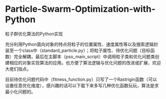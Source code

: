 # Particle-Swarm-Optimization-with-Python
粒子群优化算法的Python实现

充分利用Python面向对象的特点将粒子的位置属性、速度属性等以及搜索逻辑封装至一个class中（standard_particle.py）；将粒子属性、待优化问题（目标函数）完全解耦，最后在主脚本（pso_main_script）中调用粒子类和优化问题类创建相应的对象实现算法的应用。也方便了算法逻辑与优化问题的改进或扩展，欢迎大佬们指点。

目前待优化问题代码中（fitness_function.py）只写了一个Rastrigin函数（可以设置任意优化维度），感兴趣的话可以下载下来多写几种优化函数玩玩，算法是求最小化问题的。
